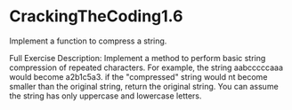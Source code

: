 # CrackingTheCoding1.6
Implement a function to compress a string.



Full Exercise Description:
 Implement a method to perform basic string compression of repeated characters. For example, the string aabcccccaaa would become a2b1c5a3.  if the "compressed" string would nt become smaller than the original string, return the original string. 
 You can assume the string has only uppercase and lowercase letters.
